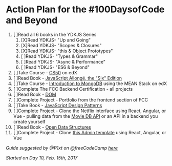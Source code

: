 # Action Plan for the #100DaysofCode and Beyond 

1. [ ]Read all 6 books in the YDKJS Series 
   1. [X]Read YDKJS- "Up and Going"
   2. [X]Read YDKJS- "Scopes & Closures"
   3. [X]Read YDKJS- "this & Object Prototypes"
   4. [ ]Read YDKJS- "Types & Grammar"
   5. [ ]Read YDKJS- "Async & Performance"
   6. [ ]Read YDKJS- "ES6 & Beyond"
2. [ ]Take Course - [CS50](https://www.edx.org/course/introduction-computer-science-harvardx-cs50x) on edX
3. [ ]Read Book - [JavaScript Allongé, the "Six" Edition](https://leanpub.com/javascriptallongesix)
4. [ ]Take Course - [Introduction to MongoDB](https://www.edx.org/course/introduction-mongodb-using-mean-stack-mongodbx-m101x-0) using the MEAN Stack on edX
5. [ ]Complete The FCC Backend Certification - all projects
6. [ ]Read Book - [DOM](http://domenlightenment.com/)
7. [ ]Complete Project - Portfolio from the frontend section of FCC
8. [ ]Take Book - [JavaScript Design Patterns](https://addyosmani.com/resources/essentialjsdesignpatterns/book/)
9. [ ]Complete Project - Clone the Netflix interface using React, Angular, or Vue - pulling data from the [Movie DB API](https://www.themoviedb.org/documentation/api) or an API in a backend you create yourself
10. [ ]Read Book - [Open Data Structures](http://www.aupress.ca/books/120226/ebook/99Z_Morin_2013-Open_Data_Structures.pdf)
11. [ ]Complete Project - Clone [this Admin template](http://rubix410.sketchpixy.com/ltr/dashboard) using React, Angular, or Vue
 
<i>Guide suggested by @P1xt on @freeCodeCamp [here](https://forum.freecodecamp.com/t/computer-guide-get-job-ready-with-1-fcc-cert-3-projects-2-courses-and-10-books/64027)</i>

<i>Started on Day 10, Feb. 15th, 2017</i>
